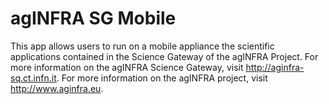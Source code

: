 # agINFRA SG Mobile

This app allows users to run on a mobile appliance the scientific applications contained in the Science Gateway of the agINFRA Project.
For more information on the agINFRA Science Gateway, visit http://aginfra-sq.ct.infn.it.
For more information on the agINFRA project, visit http://www.aginfra.eu.

